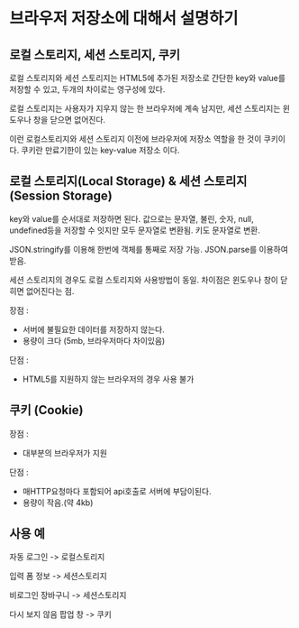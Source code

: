 # 브라우저 저장소에 대해서 설명하기

## 로컬 스토리지, 세션 스토리지, 쿠키

로컬 스토리지와 세션 스토리지는 HTML5에 추가된 저장소로 간단한 key와 value를 저장할 수 있고, 두개의 차이로는 영구성에 있다.

로컬 스토리지는 사용자가 지우지 않는 한 브라우저에 계속 남지만,
세션 스토리지는 윈도우나 창을 닫으면 없어진다.

이런 로컬스토리지와 세션 스토리지 이전에 브라우저에 저장소 역할을 한 것이 쿠키이다.
쿠키란 만료기한이 있는 key-value 저장소 이다.

## 로컬 스토리지(Local Storage) & 세션 스토리지(Session Storage)

key와 value를 순서대로 저장하면 된다.
값으로는 문자열, 불린, 숫자, null, undefined등을 저장할 수 잇지만 모두 문자열로 변환됨.
키도 문자열로 변환.

JSON.stringify를 이용해 한번에 객체를 통째로 저장 가능.
JSON.parse를 이용하여 받음.

세션 스토리지의 경우도 로컬 스토리지와 사용방법이 동일.
차이점은 윈도우나 창이 닫히면 없어진다는 점.

장점 :
- 서버에 불필요한 데이터를 저장하지 않는다.
- 용량이 크다 (5mb, 브라우저마다 차이있음)

단점 :
- HTML5를 지원하지 않는 브라우저의 경우 사용 불가

## 쿠키 (Cookie)

장점 :
- 대부분의 브라우저가 지원

단점 :
- 매HTTP요청마다 포함되어 api호출로 서버에 부담이된다.
- 용량이 작음.(약 4kb)

## 사용 예

자동 로그인 -> 로컬스토리지

입력 폼 정보 -> 세션스토리지

비로그인 장바구니 -> 세션스토리지

다시 보지 않음 팝업 창 -> 쿠키